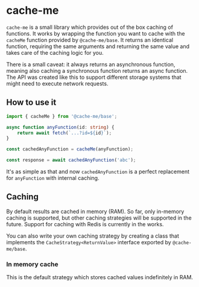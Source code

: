 # cache-me

`cache-me` is a small library which provides out of the box caching of functions. It works by wrapping the function you want to cache with the `cacheMe` function provided by `@cache-me/base`. It returns an identical function, requiring the same arguments and returning the same value and takes care of the caching logic for you.

There is a small caveat: it always returns an asynchronous function, meaning also caching a synchronous function returns an async function. The API was created like this to support different storage systems that might need to execute network requests.

## How to use it
```typescript
import { cacheMe } from '@cache-me/base';

async function anyFunction(id: string) {
    return await fetch(`...?id=${id}`);
}

const cachedAnyFunction = cacheMe(anyFunction);

const response = await cachedAnyFunction('abc');
```

It's as simple as that and now `cachedAnyFunction` is a perfect replacement for `anyFunction` with internal caching.

## Caching

By default results are cached in memory (RAM). So far, only in-memory caching is supported, but other caching strategies will be supported in the future. Support for caching with Redis is currently in the works.

You can also write your own caching strategy by creating a class that implements the `CacheStrategy<ReturnValue>` interface exported by `@cache-me/base`.

### In memory cache

This is the default strategy which stores cached values indefinitely in RAM.

